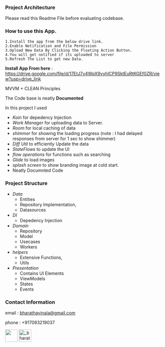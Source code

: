 ### Project Architecture
Please read this Readme File before evaluating codebase.

### How to use this App.
    1.Install the app from the below drive link.
    2.Enable Notification and File Permission
    3.Upload New Data By Clicking the Floating Action Button.
    4.You will get notified if its uploaded to server
    5.Refresh The List to get new Data.

**Install App From here** : https://drive.google.com/file/d/17EtJ7v4WqX9yyhlCP9SktEuRtKGEf0ZR/view?usp=drive_link

MVVM + CLEAN Principles

The Code base is neatly **Documented**

In this project I used
- *Koin* for depedency Injection
- *Work Manager* for uploading data to Server.
- *Room* for local caching of data
- *shimmer* for showing the loading progress (note : I had delayed responses from server for 1 sec to show shimmer)
- *Diff Util* to efficiently Update the data
- *StateFlows* to update the UI
- *flow operations* for functions such as searching
- *Glide* to load images
- *splash screen* to show branding image at cold start.
- Neatly Documnted Code


### Project Structure
- *Data* 
     - Entities
     - Repository Implementation,
     - Datasources
- *DI*  
    - Depedency Injection 
- *Domain* 
    - Repository
    - Model
    - Usecases
    - Workers
- *helpers*  
    - Extensive Functions,
    -  Utils
- *Presentation* 
    -  Contains UI Elements 
    -  ViewModels
    -  States
    -  Events




### Contact Information 
email : bharathayinala@gmail.com

phone : +917093219037

<a href="https://linkedin.com/in/bharathayinala7" target="blank"><img align="center"
            src="https://logopng.com.br/logos/linkedin-83.png"
            width="40" /></a>
    <a href="https://instagram.com/_bharath914_" target="blank"><img align="center"
            src="https://img.icons8.com/?size=512&id=43625&format=png" alt="_bharath914_" height="40" width="40" /></a>
